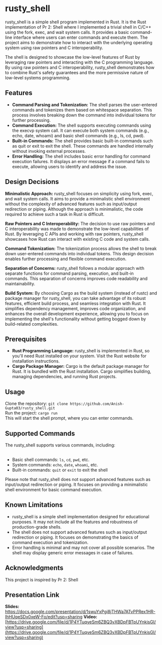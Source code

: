 # rusty_shell
rusty_shell is a simple shell program implemented in Rust. It is the Rust implementation of Pr 2: Shell where I implemented a trivial shell in C/C++ using the fork, exec, and wait system calls. It provides a basic command-line interface where users can enter commands and execute them. The project aims to demonstrate how to interact with the underlying operating system using raw pointers and C interoperability.

The shell is designed to showcase the low-level features of Rust by leveraging raw pointers and interacting with the C programming language. By using raw pointers and C interoperability, rusty_shell demonstrates how to combine Rust's safety guarantees and the more permissive nature of low-level systems programming.

## Features
* **Command Parsing and Tokenization:** The shell parses the user-entered commands and tokenizes them based on whitespace separation. This process involves breaking down the command into individual tokens for further processing. <br>
* **Command Execution:** The shell supports executing commands using the execvp system call. It can execute both system commands (e.g., echo, date, whoami) and basic shell commands (e.g., ls, cd, pwd). <br>
* **Built-in Commands:** The shell provides basic built-in commands such as quit or exit to exit the shell. These commands are handled internally without invoking external processes. <br>
* **Error Handling:** The shell includes basic error handling for command execution failures. It displays an error message if a command fails to execute, allowing users to identify and address the issue. <br>

## Design Decisions
**Minimalistic Approach:** rusty_shell focuses on simplicity using fork, exec, and wait system calls. It aims to provide a minimalistic shell environment without the complexity of advanced features such as input/output redirection or piping. Although the approach is minimalistic, the code required to achieve such a task in Rust is difficult.

**Raw Pointers and C Interoperability:** The decision to use raw pointers and C interoperability was made to demonstrate the low-level capabilities of Rust. By leveraging C APIs and working with raw pointers, rusty_shell showcases how Rust can interact with existing C code and system calls.

**Command Tokenization:** The tokenization process allows the shell to break down user-entered commands into individual tokens. This design decision enables further processing and flexible command execution.

**Separation of Concerns:** rusty_shell follows a modular approach with separate functions for command parsing, execution, and built-in commands. This separation of concerns improves code readability and maintainability.

**Build System:** By choosing Cargo as the build system (instead of rustc) and package manager for rusty_shell, you can take advantage of its robust features, efficient build process, and seamless integration with Rust. It simplifies dependency management, improves code organization, and enhances the overall development experience, allowing you to focus on implementing the shell's functionality without getting bogged down by build-related complexities.

## Prerequisites
* **Rust Programming Language:** rusty_shell is implemented in Rust, so you'll need Rust installed on your system. Visit the Rust website for installation instructions. <br>
* **Cargo Package Manager:** Cargo is the default package manager for Rust. It is bundled with the Rust installation. Cargo simplifies building, managing dependencies, and running Rust projects. <br>

## Usage
Clone the repository: `git clone https://github.com/Anish-Gupta03/rusty_shell.git` <br>
Run the project: `cargo run` <br>
This will start the shell prompt, where you can enter commands. <br>

## Supported Commands
The rusty_shell supports various commands, including: <br> <br>

* Basic shell commands: `ls`, `cd`, `pwd`, etc.
* System commands: `echo`, `date`, `whoami`, etc.
* Built-in commands: `quit` or `exit` to exit the shell <br>

Please note that rusty_shell does not support advanced features such as input/output redirection or piping. It focuses on providing a minimalistic shell environment for basic command execution.

## Known Limitations
* rusty_shell is a simple shell implementation designed for educational purposes. It may not include all the features and robustness of production-grade shells.
* The shell does not support advanced features such as input/output redirection or piping. It focuses on demonstrating the basics of command execution and tokenization.
* Error handling is minimal and may not cover all possible scenarios. The shell may display generic error messages in case of failures.

## Acknowledgments
This project is inspired by Pr 2: Shell

## Presentation Link
**Slides:** https://docs.google.com/presentation/d/1swuYxPgi8jTHWa7ATvPPRex1HR-IhHUqeSDx0xeW-Fo/edit?usp=sharing
**Video:** [https://drive.google.com/file/d/1P4YTuqyeSm6ZBQ3vXBDpFBTpUYnkisGI/view?usp=sharing](https://drive.google.com/file/d/1P4YTuqyeSm6ZBQ3vXBDpFBTpUYnkisGI/view?usp=sharing)
<br>

